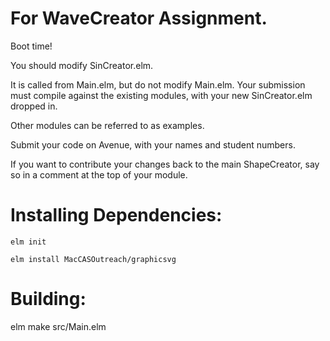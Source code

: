 # For WaveCreator Assignment.
Boot time!

You should modify SinCreator.elm.

It is called from Main.elm, but do not modify Main.elm.  Your submission must compile against the existing modules, with your new SinCreator.elm dropped in.

Other modules can be referred to as examples.

Submit your code on Avenue, with your names and student numbers.

If you want to contribute your changes back to the main ShapeCreator, say so in a comment at the top of your module.

# Installing Dependencies:

```elm init```

```elm install MacCASOutreach/graphicsvg```

# Building:

elm make src/Main.elm


